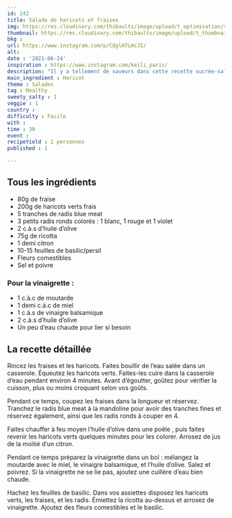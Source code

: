 ```yaml
---
id: 242
title: Salade de haricots et fraises
img: https://res.cloudinary.com/thibaults/image/upload/t_optimisation/v1624713541/Recipes/20210624_salade_haricots_fraises.jpg
thumbnail: https://res.cloudinary.com/thibaults/image/upload/t_thumbnail_josie/v1624713541/Recipes/20210624_salade_haricots_fraises.jpg
bkg : 
url: https://www.instagram.com/p/CQglH7LHcJI/
alt: 
date : '2021-06-24'
inspiration : https://www.instagram.com/keili_paris/
description: "Il y a tellement de saveurs dans cette recette sucrée-salée !"
main_ingredient : Haricot
theme : Salades
tag : Healthy
sweety_salty : 1
veggie : 1
country : 
difficulty : Facile
with : 
time : 30
event : 
recipeYield : 2 personnes
published : 1

---
```


## Tous les ingrédients
 - 80g de fraise
 - 200g de haricots verts frais
 - 5 tranches de radis blue meat
 - 3 petits radis ronds colorés : 1 blanc, 1 rouge et 1 violet
 - 2 c.à.s d’huile d’olive
 - 75g de ricotta
 - 1 demi citron
 - 10-15 feuilles de basilic/persil
 - Fleurs comestibles
 - Sel et poivre

### Pour la vinaigrette :
 - 1 c.à.c de moutarde
 - 1 demi c.à.c de miel
 - 1 c.à.s de vinaigre balsamique
 - 2 c.à.s d’huile d’olive
 - Un peu d’eau chaude pour lier si besoin

## La recette détaillée
Rincez les fraises et les haricots. Faites bouillir de l’eau salée dans un casserole. Équeutez les haricots verts. Faites-les cuire dans la casserole d’eau pendant environ 4 minutes. Avant d’égoutter, goûtez pour vérifier la cuisson, plus ou moins croquant selon vos goûts.

Pendant ce temps, coupez les fraises dans la longueur et réservez. Tranchez le radis blue meat à la mandoline pour avoir des tranches fines et réservez également, ainsi que les radis ronds à couper en 4.

Faites chauffer à feu moyen l’huile d’olive dans une poêle , puis faites revenir les haricots verts quelques minutes pour les colorer. Arrosez de jus de la moitié d’un citron.

Pendant ce temps préparez la vinaigrette dans un bol : mélangez la moutarde avec le miel, le vinaigre balsamique, et l’huile d’olive. Salez et poivrez. Si la vinaigrette ne se lie pas, ajoutez une cuillère d’eau bien chaude.

Hachez les feuilles de basilic. Dans vos assiettes disposez les haricots verts, les fraises, et les radis. Émiettez la ricotta au-dessus et arrosez de vinaigrette. Ajoutez des fleurs comestibles et le basilic.